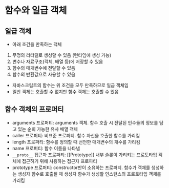 # 함수와 일급 객체

## 일급 객체

- 아래 조건을 만족하는 객체

1. 무명의 리터럴로 생성할 수 있음 (런타임에 생성 가능)
2. 변수나 자료구조(객체, 배열 등)에 저장할 수 있음
3. 함수의 매개변수에 전달할 수 있음
4. 함수의 반환값으로 사용할 수 있음

- 자바스크립트의 함수는 위 조건을 모두 만족하므로 일급 객체임
- 일반 객체는 호출할 수 없지만 함수 객체는 호출할 수 있음

## 함수 객체의 프로퍼티

- arguments 프로퍼티: arguments 객체. 함수 호출 시 전달된 인수들의 정보를 담고 있는 순회 가능한 유사 배열 객체
- caller 프로퍼티: 비표준 프로퍼티. 함수 자신을 호출한 함수를 가리킴
- length 프로퍼티: 함수를 정의할 때 선언한 매개변수의 개수를 가리킴
- name 프로퍼티: 함수 이름을 나타냄
- `__proto__` 접근자 프로퍼티: [[Prototype]] 내부 슬롯이 가리키는 프로토타입 객체에 접근하기 위해 사용하는 접근자 프로파티
- prototype 프로퍼티: constructor만이 소유하는 프로퍼티. 함수가 객체를 생성하는 생성자 함수로 호출될 때 생성자 함수가 생성할 인스턴스의 프로토타입 객체를 가리킴
